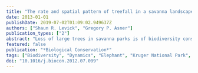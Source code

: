 ```yaml
---
title: "The rate and spatial pattern of treefall in a savanna landscape"
date: 2013-01-01
publishDate: 2019-07-02T01:09:02.949637Z
authors: ["Shaun R. Levick", "Gregory P. Asner"]
publication_types: ["2"]
abstract: "Loss of large trees in savanna parks is of biodiversity conservation concern as trees contribute substantially to system biomass, heterogeneity and ecological functioning. Using airborne light detection and ranging (LiDAR), we monitored 119,775 individual trees in two floristically distinct savanna river catchments (2400ha) over a 2-year period in the Kruger National Park, South Africa. Tree height was unchanged in 77% of monitored trees, but 5% increased and 18% decreased in height by 1m or more. We identified 12,703 trees (10.6%) that were completely toppled during the study period. The average rate of treefall was 2.6 trees ha-1yr-1, and was higher in a river catchment dominated by Acacia species (3.8 trees ha-1yr-1) than in another comprised primarily of Combretum species (2.1 trees ha-1yr-1). The majority of observed treefalls were in the 4-6m height classes where proportions of treefall reached 20%. Spatial patterns of treefall were significantly clustered across the landscapes, with proportional rates of loss exceeding 30% in some hillslope patches. These high rates of tree loss present a challenge to biodiversity conservation and management, as tall tree populations may struggle to persist if these rates are maintained over longer time scales. Field-based measures of species-specific population dynamics need to be coupled with large-scale airborne measurements to provide conservation managers with an integrated view upon which to base decision-making. © 2012 Elsevier Ltd."
featured: false
publication: "*Biological Conservation*"
tags: ["Biodiversity", "Dynamics", "Elephant", "Kruger National Park", "LiDAR", "South Africa", "Spatial", "Treefall"]
doi: "10.1016/j.biocon.2012.07.009"
---
```


